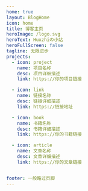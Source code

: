 ```yaml
---
home: true
layout: BlogHome
icon: home
title: 博客主页
heroImage: /logo.svg
heroText: Huxzhiの小站
heroFullScreen: false
tagline: 无限进步
projects:
  - icon: project
    name: 项目名称
    desc: 项目详细描述
    link: https://你的项目链接

  - icon: link
    name: 链接名称
    desc: 链接详细描述
    link: https://链接地址

  - icon: book
    name: 书籍名称
    desc: 书籍详细描述
    link: https://你的书籍链接

  - icon: article
    name: 文章名称
    desc: 文章详细描述
    link: https://你的文章链接


footer: 一般路过页脚
---
```




